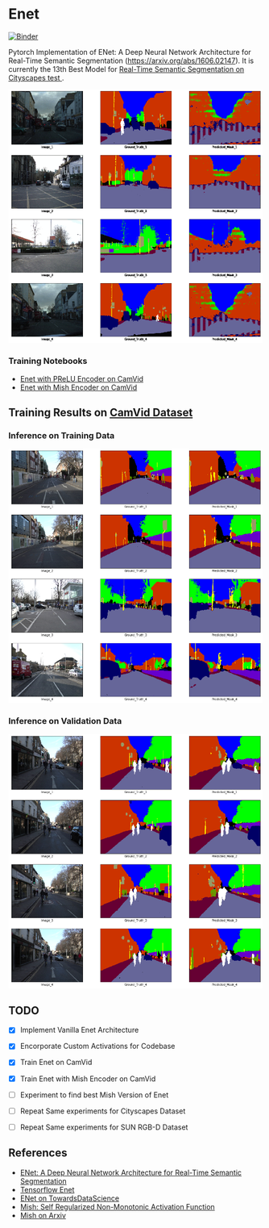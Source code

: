 # Enet

[![Binder](https://mybinder.org/badge_logo.svg)](https://mybinder.org/v2/gh/soumik12345/Enet/master)

Pytorch Implementation of ENet: A Deep Neural Network Architecture for Real-Time Semantic Segmentation (https://arxiv.org/abs/1606.02147). It is currently the 13th Best Model for [Real-Time Semantic Segmentation on Cityscapes test     ](https://paperswithcode.com/sota/real-time-semantic-segmentation-on-cityscapes).

![Training Results](./assets/enet_camvid_gif-1.gif)

### Training Notebooks

- [Enet with PReLU Encoder on CamVid](https://github.com/soumik12345/Enet/blob/master/Enet_CamVid.ipynb)
- [Enet with Mish Encoder on CamVid](https://github.com/soumik12345/Enet/blob/master/Enet_CamVid_Mish.ipynb)

## Training Results on [CamVid Dataset](https://www.kaggle.com/jcoral02/camvid)

### Inference on Training Data

![Training Inference Results](./assets/image_train.png)

### Inference on Validation Data

![Validation Inference Results](./assets/image_val.png)

## TODO

- [x] Implement Vanilla Enet Architecture
- [x] Encorporate Custom Activations for Codebase
- [x] Train Enet on CamVid
- [x] Train Enet with Mish Encoder on CamVid
- [ ] Experiment to find best Mish Version of Enet
- [ ] Repeat Same experiments for Cityscapes Dataset
- [ ] Repeat Same experiments for SUN RGB-D Dataset


## References

- [ENet: A Deep Neural Network Architecture for Real-Time Semantic Segmentation](https://arxiv.org/abs/1606.02147)
- [Tensorflow Enet](https://github.com/kwotsin/TensorFlow-ENet)
- [ENet on TowardsDataScience](https://towardsdatascience.com/enet-a-deep-neural-architecture-for-real-time-semantic-segmentation-2baa59cf97e9)
- [Mish: Self Regularized Non-Monotonic Activation Function](https://github.com/digantamisra98/Mish)
- [Mish on Arxiv](https://arxiv.org/abs/1908.08681)
